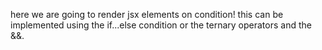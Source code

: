 here we are going to render jsx elements on condition!
this can be implemented using the if...else condition or the ternary operators and the &&.